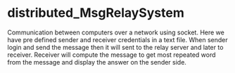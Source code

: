 # distributed_MsgRelaySystem
Communication between computers over a network using socket.
Here we have pre defined sender and receiver credentials in a text file.
When sender login and send the message then it will sent to the relay server and later to receiver.
Receiver will compute the message to get most repeated word from the message and display the answer on the sender side.

